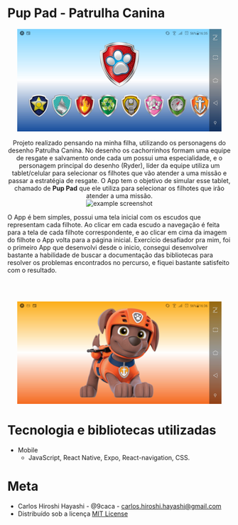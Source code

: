 <h1>Pup Pad - Patrulha Canina</h1>
<p align="center">
  <img src="Screenshot_20200508-163545605.jpg" width="460" />
</p>

<p align="center">
Projeto realizado pensando na minha filha, utilizando os personagens do desenho Patrulha Canina. No desenho os cachorrinhos formam uma equipe de resgate e salvamento onde cada um possui uma especialidade, e o personagem principal do desenho (Ryder), líder da equipe utiliza um tablet/celular para selecionar os filhotes que vão atender a uma missão e passar a estratégia de resgate. O App tem o objetivo de simular esse tablet, chamado de <b>Pup Pad</b> que ele utiliza para selecionar os filhotes que irão atender a uma missão.<br>

<img src="GIF-200508_164148.gif" alt="example screenshot"/>

O App é bem simples, possui uma tela inicial com os escudos que representam cada filhote. Ao clicar em cada escudo a navegação é feita para a tela de cada filhote correspondente, e ao clicar em cima da imagem do filhote o App volta para a página inicial. Exercício desafiador pra mim, foi o primeiro App que desenvolvi desde o inicio, consegui desenvolver bastante a habilidade de buscar a documentação das bibliotecas para resolver os problemas encontrados no percurso, e fiquei bastante satisfeito com  o resultado.
</p><br/>

<br/>
<p align="center">
<img src="Screenshot_20200508-163608170.jpg" width="460" />
</p>

# Tecnologia e bibliotecas utilizadas

- Mobile
  - JavaScript, React Native, Expo, React-navigation, CSS. 


# Meta
  - Carlos Hiroshi Hayashi - @9caca - carlos.hiroshi.hayashi@gmail.com
  - Distribuído sob a licença [MIT License](https://https://github.com/9caca/AirCnC/blob/master/LICENSE)
